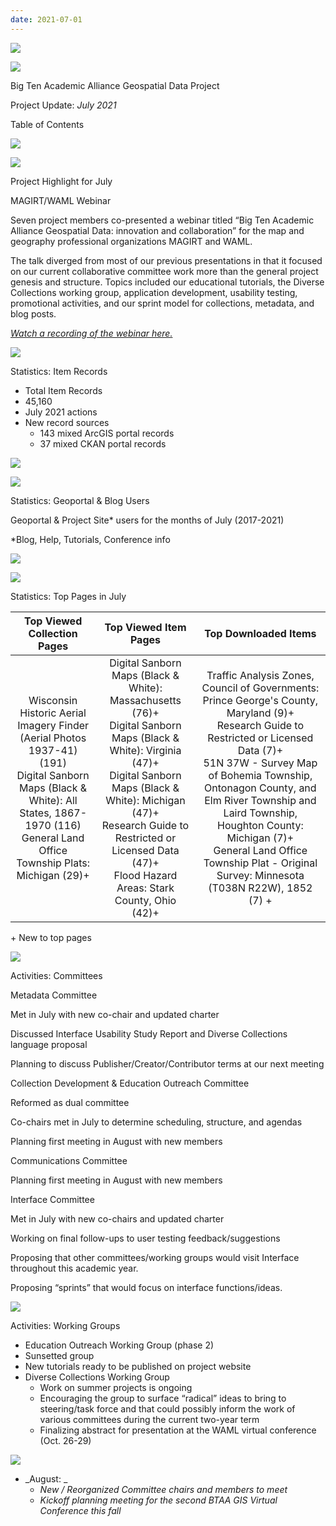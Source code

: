 ```yaml
---
date: 2021-07-01
---
```


![](img/project-update_2021-070.png)

![](img/project-update_2021-071.png)

Big Ten Academic Alliance Geospatial Data Project

Project Update:   _July 2021_

Table of Contents

![](img/project-update_2021-072.png)

![](img/project-update_2021-073.png)

Project Highlight for July

MAGIRT/WAML Webinar

Seven project members co\-presented a webinar titled “Big Ten Academic Alliance Geospatial Data: innovation and collaboration” for the map and geography professional organizations MAGIRT and WAML\. 

The talk diverged from most of our previous presentations in that it focused on our current collaborative committee work more than the general project genesis and structure\. Topics included our educational tutorials\, the Diverse Collections working group\, application development\, usability testing\, promotional activities\, and our sprint model for collections\, metadata\, and blog posts\.

_[Watch a recording of the webinar here\.](https://waml.org/resources/btaa-geospatial-data-project-magirt-waml-webinar-9-july-2021/)_

![](img/project-update_2021-074.png)

Statistics: Item Records

* Total Item Records
* 45\,160
* July 2021 actions
* New record sources
  * 143 mixed ArcGIS portal records
  * 37 mixed CKAN portal records

![](img/project-update_2021-075.png)

![](img/project-update_2021-076.png)

Statistics: Geoportal & Blog Users

Geoportal & Project Site\* users for the months of July \(2017\-2021\)

\*Blog\, Help\, Tutorials\, Conference info

![](img/project-update_2021-077.png)

![](img/project-update_2021-078.png)

Statistics: Top Pages in July

| Top Viewed Collection Pages | Top Viewed Item Pages | Top Downloaded Items |
| :-: | :-: | :-: |
| Wisconsin Historic Aerial Imagery Finder (Aerial Photos 1937-41) (191)<br />Digital Sanborn Maps (Black & White): All States, 1867-1970 (116)<br />General Land Office Township Plats: Michigan (29)+  | Digital Sanborn Maps (Black & White): Massachusetts (76)+ <br />Digital Sanborn Maps (Black & White): Virginia (47)+ <br />Digital Sanborn Maps (Black & White): Michigan (47)+ <br />Research Guide to Restricted or Licensed Data (47)+ <br />Flood Hazard Areas: Stark County, Ohio (42)+  | Traffic Analysis Zones, Council of Governments: Prince George's County, Maryland (9)+ <br />Research Guide to Restricted or Licensed Data (7)+ <br />51N 37W - Survey Map of Bohemia Township, Ontonagon County, and Elm River Township and Laird Township, Houghton County: Michigan (7)+ <br />General Land Office Township Plat - Original Survey: Minnesota (T038N R22W), 1852 (7) +  |

\+  New to top pages

![](img/project-update_2021-079.png)

Activities: Committees

Metadata Committee

Met in July with new co\-chair and updated charter

Discussed Interface Usability Study Report and Diverse Collections language proposal

Planning to discuss Publisher/Creator/Contributor terms at our next meeting 

Collection Development &   Education   Outreach Committee

Reformed as dual committee

Co\-chairs met in July to determine scheduling\, structure\, and agendas

Planning first meeting in August with new members

Communications Committee

Planning first meeting in August with new members

Interface Committee

Met in July with new co\-chairs and updated charter

Working on final follow\-ups to user testing feedback/suggestions

Proposing that other committees/working groups would visit Interface throughout this academic year\.

Proposing “sprints” that would focus on interface functions/ideas\.

![](img/project-update_2021-0710.png)

Activities: Working Groups

* Education Outreach Working Group \(phase 2\)
* Sunsetted group
* New tutorials ready to be published on project website
* Diverse Collections Working Group
  * Work on summer projects is ongoing
  * Encouraging the group to surface “radical” ideas to bring to steering/task force and that could possibly inform the work of various committees during the current two\-year term
  * Finalizing abstract for presentation at the WAML virtual conference \(Oct\. 26\-29\)

![](img/project-update_2021-0711.png)

* _August: _
  * _New / Reorganized Committee chairs and members to meet_
  * _Kickoff planning meeting for the second BTAA GIS Virtual Conference this fall_
